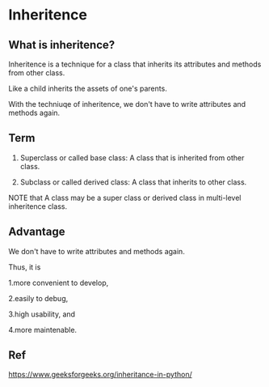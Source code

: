 # Inheritence
## What is inheritence?
Inheritence is a technique for a class that inherits its attributes and methods from other class.

Like a child inherits the assets of one's parents.

With the techniuqe of inheritence, we don't have to write attributes and methods again.

## Term
1. Superclass or called base class: A class that is inherited from other class.

2. Subclass or called derived class: A class that inherits to other class.

NOTE that 
A class may be a super class or derived class in multi-level inheritence class.

## Advantage
We don't have to write attributes and methods again.

Thus, it is 

1.more convenient to develop, 

2.easily to debug,

3.high usability, and

4.more maintenable.

## Ref
https://www.geeksforgeeks.org/inheritance-in-python/



